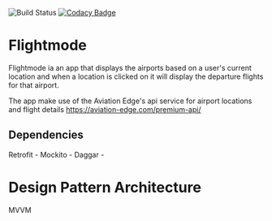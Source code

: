 ![Build Status](https://travis-ci.com/NalediMadlopha/flightmode.svg?branch=master) [![Codacy Badge](https://api.codacy.com/project/badge/Grade/cefb7435a7504eb4b581dc2c2d034ab7)](https://www.codacy.com/app/NalediMadlopha/flightmode?utm_source=github.com&amp;utm_medium=referral&amp;utm_content=NalediMadlopha/flightmode&amp;utm_campaign=Badge_Grade)

# Flightmode

Flightmode ia an app that displays the  airports based on a user's current location and when a location is clicked on it will display the departure flights for that airport.   

The app make use of the Aviation Edge's api service for airport locations and flight details https://aviation-edge.com/premium-api/

## Dependencies 
  Retrofit - 
  Mockito - 
  Daggar - 
  
# Design Pattern Architecture

  MVVM
  
  
